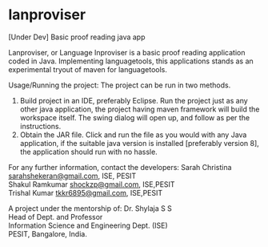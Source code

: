 lanproviser
===========

[Under Dev] Basic proof reading java app

Lanproviser, or Language Inproviser is a basic proof reading application coded in Java.
Implementing languagetools, this applications stands as an experimental tryout of maven for languagetools.

Usage/Running the project:
The project can be run in two methods.
1. Build project in an IDE, preferably Eclipse. Run the project just as any other java application, the project having maven framework will build the workspace itself. The swing dialog will open up, and follow as per the instructions.
2. Obtain the JAR file. Click and run the file as you would with any Java application, if the suitable java version is installed [preferably version 8], the application should run with no hassle.

For any further information, contact the developers:
Sarah Christina <sarahshekeran@gmail.com>, ISE, PESIT         
Shakul Ramkumar <shockzp@gmail.com>, ISE,PESIT          
Trishal Kumar <tkkr6895@gmail.com>, ISE,PESIT

A project under the mentorship of:
Dr. Shylaja S S         
Head of Dept. and Professor     
Information Science and Engineering Dept. (ISE)   
PESIT, Bangalore, India.    
